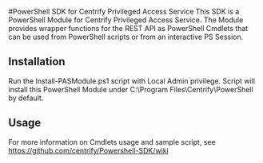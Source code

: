 #PowerShell SDK for Centrify Privileged Access Service
This SDK is a PowerShell Module for Centrify Privileged Access Service. The Module provides wrapper functions for the REST API as PowerShell Cmdlets that can be used from PowerShell scripts or from an interactive PS Session.
 
## Installation
Run the Install-PASModule.ps1 script with Local Admin privilege. Script will install this PowerShell Module under C:\Program Files\Centrify\PowerShell by default.
 
## Usage
For more information on Cmdlets usage and sample script, see https://github.com/centrify/Powershell-SDK/wiki